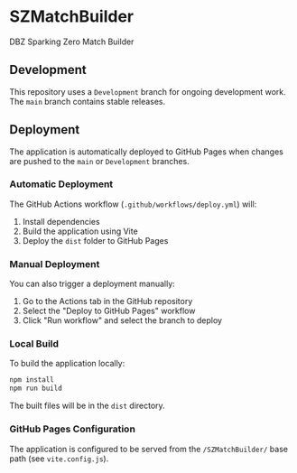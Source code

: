 # SZMatchBuilder

DBZ Sparking Zero Match Builder

## Development

This repository uses a `Development` branch for ongoing development work. The `main` branch contains stable releases.

## Deployment

The application is automatically deployed to GitHub Pages when changes are pushed to the `main` or `Development` branches.

### Automatic Deployment

The GitHub Actions workflow (`.github/workflows/deploy.yml`) will:
1. Install dependencies
2. Build the application using Vite
3. Deploy the `dist` folder to GitHub Pages

### Manual Deployment

You can also trigger a deployment manually:
1. Go to the Actions tab in the GitHub repository
2. Select the "Deploy to GitHub Pages" workflow
3. Click "Run workflow" and select the branch to deploy

### Local Build

To build the application locally:
```bash
npm install
npm run build
```

The built files will be in the `dist` directory.

### GitHub Pages Configuration

The application is configured to be served from the `/SZMatchBuilder/` base path (see `vite.config.js`).